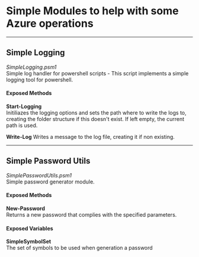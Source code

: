 # Simple Modules to help with some Azure operations
  
    
---   
## Simple Logging  
*SimpleLogging.psm1*  
Simple log handler for powershell scripts - This script implements a simple logging tool for powershell.  
   
#### Exposed Methods
**Start-Logging**  
Initiliazes the logging options and sets the path where to write the logs to, creating the folder structure if this doesn't exist. If left empty, the current path is used.  
  
**Write-Log**
Writes a message to the log file, creating it if non existing.  
  
    
---
## Simple Password Utils  
*SimplePasswordUtils.psm1*  
Simple password generator module.  
  
#### Exposed Methods  
**New-Password**    
Returns a new password that complies with the specified parameters.  
  
#### Exposed Variables   
**SimpleSymbolSet**  
The set of symbols to be used when generation a password


